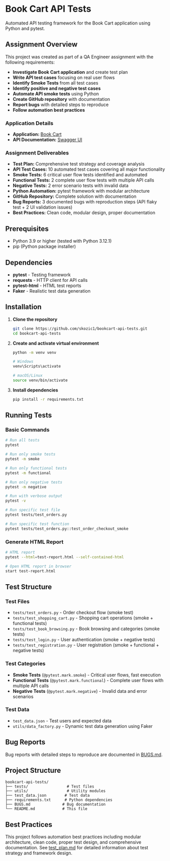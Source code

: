 # Book Cart API Tests

Automated API testing framework for the Book Cart application using Python and pytest.

## Assignment Overview

This project was created as part of a QA Engineer assignment with the following requirements:

- **Investigate Book Cart application** and create test plan
- **Write API test cases** focusing on real user flows
- **Identify Smoke Tests** from all test cases
- **Identify positive and negative test cases**
- **Automate API smoke tests** using Python
- **Create GitHub repository** with documentation
- **Report bugs** with detailed steps to reproduce
- **Follow automation best practices**

### Application Details
- **Application:** [Book Cart](https://bookcart.azurewebsites.net/)
- **API Documentation:** [Swagger UI](https://bookcart.azurewebsites.net/swagger/index.html)

### Assignment Deliverables
-  **Test Plan:** Comprehensive test strategy and coverage analysis
-  **API Test Cases:** 10 automated test cases covering all major functionality
-  **Smoke Tests:** 6 critical user flow tests identified and automated
-  **Functional Tests:** 2 complete user flow tests with multiple API calls
-  **Negative Tests:** 2 error scenario tests with invalid data
-  **Python Automation:** pytest framework with modular architecture
-  **GitHub Repository:** Complete solution with documentation
-  **Bug Reports:** 3 documented bugs with reproduction steps (API flaky test + 2 UI validation issues)
-  **Best Practices:** Clean code, modular design, proper documentation

## Prerequisites
- Python 3.9 or higher (tested with Python 3.12.1)
- pip (Python package installer)

## Dependencies
- **pytest** - Testing framework
- **requests** - HTTP client for API calls
- **pytest-html** - HTML test reports
- **Faker** - Realistic test data generation

## Installation

1. **Clone the repository**
   ```bash
   git clone https://github.com/skozic1/bookcart-api-tests.git
   cd bookcart-api-tests
   ```

2. **Create and activate virtual environment**
   ```bash
   python -m venv venv
   
   # Windows
   venv\Scripts\activate
   
   # macOS/Linux
   source venv/bin/activate
   ```

3. **Install dependencies**
   ```bash
   pip install -r requirements.txt
   ```

## Running Tests

### Basic Commands
```bash
# Run all tests
pytest

# Run only smoke tests
pytest -m smoke

# Run only functional tests
pytest -m functional

# Run only negative tests
pytest -m negative

# Run with verbose output
pytest -v

# Run specific test file
pytest tests/test_orders.py

# Run specific test function
pytest tests/test_orders.py::test_order_checkout_smoke
```

### Generate HTML Report
```bash
# HTML report
pytest --html=test-report.html --self-contained-html

# Open HTML report in browser
start test-report.html
```

## Test Structure

### Test Files
- `tests/test_orders.py` - Order checkout flow (smoke test)
- `tests/test_shopping_cart.py` - Shopping cart operations (smoke + functional tests)
- `tests/test_book_browsing.py` - Book browsing and categories (smoke tests)
- `tests/test_login.py` - User authentication (smoke + negative tests)
- `tests/test_registration.py` - User registration (smoke + functional + negative tests)

### Test Categories
- **Smoke Tests** (`@pytest.mark.smoke`) - Critical user flows, fast execution
- **Functional Tests** (`@pytest.mark.functional`) - Complete user flows with multiple API calls
- **Negative Tests** (`@pytest.mark.negative`) - Invalid data and error scenarios

### Test Data
- `test_data.json` - Test users and expected data
- `utils/data_factory.py` - Dynamic test data generation using Faker

## Bug Reports

Bug reports with detailed steps to reproduce are documented in [BUGS.md](BUGS.md).

## Project Structure
```
bookcart-api-tests/
├── tests/                 # Test files
├── utils/                 # Utility modules
├── test_data.json        # Test data
├── requirements.txt      # Python dependencies
├── BUGS.md              # Bug documentation
└── README.md            # This file
```

## Best Practices

This project follows automation best practices including modular architecture, clean code, proper test design, and comprehensive documentation. See [test_plan.md](test_plan.md) for detailed information about test strategy and framework design.



